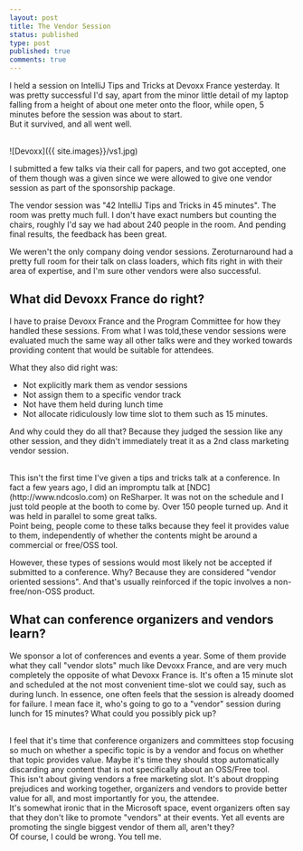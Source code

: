 ```yaml
---
layout: post
title: The Vendor Session
status: published
type: post
published: true
comments: true
---
```


I held a session on IntelliJ Tips and Tricks at Devoxx France yesterday. It was pretty successful I'd say,
apart from the minor
little detail of my laptop falling from a height of about one meter onto the floor, while open, 5 minutes before the session was about to start.
<br/>
But it survived, and all went well.

<br/>
![Devoxx]({{ site.images}}/vs1.jpg)

<br/>

I submitted a few talks via their call for papers, and two got accepted, one of them though was a given since we
were allowed to give one vendor session as part of the sponsorship package.

The vendor session was "42 IntelliJ Tips and Tricks in 45 minutes". The room was pretty much full. I don't have exact
numbers but counting the chairs, roughly I'd say we had about 240 people in the room. And pending final results, the feedback
has been great.

We weren't the only company doing vendor sessions. Zeroturnaround had a pretty full room for their talk on class loaders, which fits right in
with their area of expertise, and I'm sure other vendors were also successful.

## What did Devoxx France do right?

I have to praise Devoxx France and the Program Committee for how they handled these sessions. From what I was told,these vendor
sessions were evaluated much the same way all other talks were and they worked towards providing content that would be suitable
for attendees.

What they also did right was:

* Not explicitly mark them as vendor sessions
* Not assign them to a specific vendor track
* Not have them held during lunch time
* Not allocate ridiculously low time slot to them such as 15 minutes.

And why could they do all that? Because they judged the session like any other session, and they didn't immediately treat it as
a 2nd class marketing vendor session.

<br/>
This isn't the first time I've given a tips and tricks talk at a conference. In fact a few years ago, I did an impromptu
talk at [NDC](http://www.ndcoslo.com) on ReSharper. It was not on the schedule and I just told people at the booth to come by.
Over 150 people turned up. And it was held in parallel to some great talks.
<br/>
Point being, people come to these talks because they feel it provides value to them, independently of whether the contents might be around a commercial or free/OSS tool.


However, these types of sessions would most likely not be accepted if submitted to a conference. Why? Because they are considered "vendor oriented sessions". And that's
usually reinforced if the topic involves a non-free/non-OSS product.


## What can conference organizers and vendors learn?

We sponsor a lot of conferences and events a year. Some of them
provide what they call "vendor slots" much like Devoxx France, and are very much completely the opposite of what Devoxx France is. It's often a 15 minute slot and
scheduled at the not most convenient time-slot we could say, such as during lunch. In essence, one often feels that the session is already
 doomed for failure. I mean face it, who's going to go to a "vendor" session during lunch for 15 minutes? What could you possibly pick up?


<br/>
I feel that it's time that conference organizers and committees stop focusing so much on whether a specific topic is by a vendor and focus on whether that topic
provides value. Maybe it's time they should stop automatically discarding any content that is not specifically about an OSS/Free tool.

<br/>
This isn't about giving vendors a free marketing slot. It's about dropping prejudices and working together, organizers
and vendors to provide better value for all, and most importantly for you, the attendee.


<br/>
It's somewhat ironic that in the Microsoft space, event organizers often say that they don't like to promote "vendors" at their events. Yet all events are promoting
the single biggest vendor of them all, aren't they?

<br/>
Of course, I could be wrong. You tell me.
